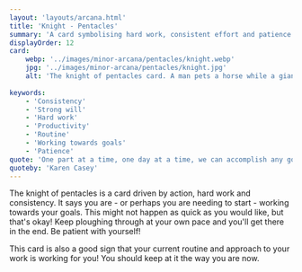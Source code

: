 ```yaml
---
layout: 'layouts/arcana.html'
title: 'Knight - Pentacles'
summary: 'A card symbolising hard work, consistent effort and patience.'
displayOrder: 12
card:
    webp: '../images/minor-arcana/pentacles/knight.webp'
    jpg: '../images/minor-arcana/pentacles/knight.jpg'
    alt: 'The knight of pentacles card. A man pets a horse while a giant pentacle glows behind them both.'
    
keywords:
    - 'Consistency'
    - 'Strong will'
    - 'Hard work'
    - 'Productivity'
    - 'Routine'
    - 'Working towards goals'
    - 'Patience'
quote: 'One part at a time, one day at a time, we can accomplish any goal we set for ourselves.'
quoteby: 'Karen Casey'
---
```


The knight of pentacles is a card driven by action, hard work and consistency. It says you are - or perhaps you are needing to start - working towards your goals. This might not happen as quick as you would like, but that's okay! Keep ploughing through at your own pace and you'll get there in the end. Be patient with yourself!

This card is also a good sign that your current routine and approach to your work is working for you! You should keep at it the way you are now.